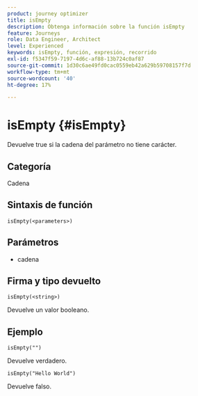 ```yaml
---
product: journey optimizer
title: isEmpty
description: Obtenga información sobre la función isEmpty
feature: Journeys
role: Data Engineer, Architect
level: Experienced
keywords: isEmpty, función, expresión, recorrido
exl-id: f5347f59-7197-4d6c-af88-13b724c0af87
source-git-commit: 1d30c6ae49fd0cac0559eb42a629b59708157f7d
workflow-type: tm+mt
source-wordcount: '40'
ht-degree: 17%

---
```


# isEmpty {#isEmpty}

Devuelve true si la cadena del parámetro no tiene carácter.

## Categoría

Cadena

## Sintaxis de función

`isEmpty(<parameters>)`

## Parámetros

* cadena

## Firma y tipo devuelto

`isEmpty(<string>)`

Devuelve un valor booleano.

## Ejemplo

`isEmpty("")`

Devuelve verdadero.

`isEmpty("Hello World")`

Devuelve falso.
